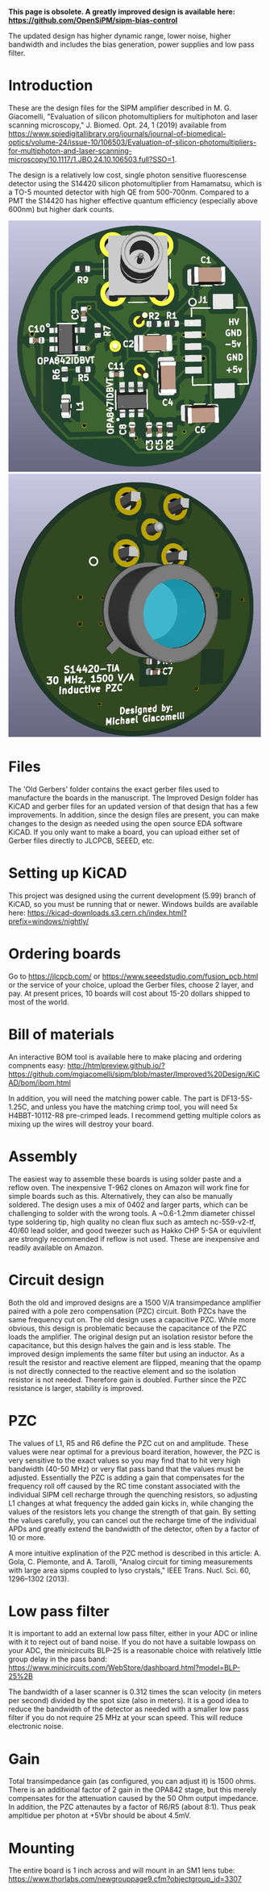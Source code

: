 **This page is obsolete.  A greatly improved design is available here: https://github.com/OpenSiPM/sipm-bias-control**

The updated design has higher dynamic range, lower noise, higher bandwidth and includes the bias generation, power supplies and low pass filter.  

# Introduction

These are the design files for the SIPM amplifier described in M. G. Giacomelli, "Evaluation of silicon photomultipliers for multiphoton and laser scanning microscopy," J. Biomed. Opt. 24, 1 (2019) available from https://www.spiedigitallibrary.org/journals/journal-of-biomedical-optics/volume-24/issue-10/106503/Evaluation-of-silicon-photomultipliers-for-multiphoton-and-laser-scanning-microscopy/10.1117/1.JBO.24.10.106503.full?SSO=1.  

The design is a relatively low cost, single photon sensitive fluorescense detector using the S14420 silicon photomultiplier from Hamamatsu, which is a TO-5 mounted detector with high QE from 500-700nm.  Compared to a PMT the S14420 has higher effective quantum efficiency (especially above 600nm) but higher dark counts.  

![Image of SIPM](https://github.com/mgiacomelli/sipm/blob/master/Improved%20Design/sipm-render.jpg)

# Files

The 'Old Gerbers' folder contains the exact gerber files used to manufacture the boards in the manuscript.  The Improved Design folder has KiCAD and gerber files for an updated version of that design that has a few improvements.  In addition, since the design files are present, you can make changes to the design as needed using the open source EDA software KiCAD.  If you only want to make a board, you can upload either set of Gerber files directly to JLCPCB, SEEED, etc.  

# Setting up KiCAD

This project was designed using the current development (5.99) branch of KiCAD, so you must be running that or newer.  Windows builds are available here: 
https://kicad-downloads.s3.cern.ch/index.html?prefix=windows/nightly/

# Ordering boards

Go to https://jlcpcb.com/ or https://www.seeedstudio.com/fusion_pcb.html or the service of your choice, upload the Gerber files, choose 2 layer, and pay.  At present prices, 10 boards will cost about 15-20 dollars shipped to most of the world.  

# Bill of materials

An interactive BOM tool is available here to make placing and ordering compnents easy:  http://htmlpreview.github.io/?https://github.com/mgiacomelli/sipm/blob/master/Improved%20Design/KiCAD/bom/ibom.html

In addition, you will need the matching power cable.  The part is DF13-5S-1.25C, and unless you have the matching crimp tool, you will need 5x H4BBT-10112-R8 pre-crimped leads.  I recommend getting multiple colors as mixing up the wires will destroy your board.  

# Assembly

The easiest way to assemble these boards is using solder paste and a reflow oven.  The inexpensive T-962 clones on Amazon will work fine for simple boards such as this.  Alternatively, they can also be manually soldered.  The design uses a mix of 0402 and larger parts, which can be challenging to solder with the wrong tools.  A ~0.6-1.2mm diameter chissel type soldering tip, high quality no clean flux such as amtech nc-559-v2-tf, 40/60 lead solder, and good tweezer such as Hakko CHP 5-SA or equivilent are strongly recommended if reflow is not used. These are inexpensive and readily available on Amazon. 

# Circuit design

Both the old and improved designs are a 1500 V/A transimpedance amplifier paired with a pole zero compensation (PZC) circuit.  Both PZCs have the same frequency cut on.  The old design uses a capacitive PZC.  While more obvious, this design is problematic because the capacitance of the PZC loads the amplifier.  The original design put an isolation resistor before the capacitance, but this design halves the gain and is less stable.  The improved design implements the same filter but using an inductor.  As a result the resistor and reactive element are flipped, meaning that the opamp is not directly connected to the reactive element and so the isolation resistor is not needed. Therefore gain is doubled.  Further since the PZC resistance is larger, stability is improved.  

# PZC

The values of L1, R5 and R6 define the PZC cut on and amplitude.  These values were near optimal for a previous board iteration, however, the PZC is very sensitive to the exact values so you may find that to hit very high bandwidth (40-50 MHz) or very flat pass band that the values must be adjusted.  Essentially the PZC is adding a gain that compensates for the frequency roll off caused by the RC time constant associated with the individual SIPM cell recharge through the quenching resistors, so adjusting L1 changes at what frequency the added gain kicks in, while changing the values of the resistors lets you change the strength of that gain.  By setting the values carefully, you can cancel out the recharge time of the individual APDs and greatly extend the bandwidth of the detector, often by a factor of 10 or more.  

A more intuitive explination of the PZC method is described in this article:
A. Gola, C. Piemonte, and A. Tarolli, "Analog circuit for timing measurements with large area sipms coupled to lyso crystals," IEEE Trans. Nucl. Sci. 60, 1296–1302 (2013).

# Low pass filter

It is important to add an external low pass filter, either in your ADC or inline with it to reject out of band noise.  If you do not have a suitable lowpass on your ADC, the minicircuits BLP-25 is a reasonable choice with relatively little group delay in the pass band:  https://www.minicircuits.com/WebStore/dashboard.html?model=BLP-25%2B

The bandwidth of a laser scanner is 0.312 times the scan velocity (in meters per second) divided by the spot size (also in meters).  It is a good idea to reduce the bandwidth of the detector as needed with a smaller low pass filter if you do not require 25 MHz at your scan speed.  This will reduce electronic noise.    

# Gain

Total transimpedance gain (as configured, you can adjust it) is 1500 ohms.  There is an additional factor of 2 gain in the OPA842 stage, but this merely compensates for the attenuation caused by the 50 Ohm output impedance.  In addition, the PZC attenautes by a factor of R6/R5 (about 8:1).  Thus peak ampltidue per photon at +5Vbr should be about 4.5mV.  

# Mounting

The entire board is 1 inch across and will mount in an SM1 lens tube:  https://www.thorlabs.com/newgrouppage9.cfm?objectgroup_id=3307
